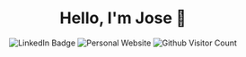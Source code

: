 <h1 align='center'> Hello, I'm Jose 🤙</h1>

<p align='center'>
  <a style='text-decoration: none;' href="linkedin.com/in/jose-izarra">
    <img alt='LinkedIn Badge' src='https://img.shields.io/badge/-Jose_Izarra-blue?style=for-the-badge&color=%23009286&logo=Linkedin&logoColor=white&link=linkedin.com/in/jose-izarra/>
  </a>
  <a style='text-decoration: none;' href='https://joseizarra.com/'>
    <img alt='Personal Website' src='https://img.shields.io/badge/-joseizarra.com-blue?logo=react&logoColor=white&style=for-the-badge&color=%23009286&link=https%3A%2F%2Fjoseizarra.com%2F'/>
  </a>
  <img alt='Github Visitor Count' src='https://komarev.com/ghpvc/?username=jose-izarra&color=009286&style=for-the-badge'/>
</p>




